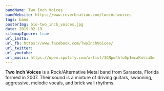 ```yaml
---
bandName: Two Inch Voices
bandWebsite: https://www.reverbnation.com/twoinchvoices
tags: band
posterImg: bio-two_inch_voices.jpg
date: 2019-02-19
sitemapIgnore: true
url_insta: 
url_fb: https://www.facebook.com/TwoInchVoices/
url_twitter:
url_youtube: 
url_music: https://open.spotify.com/artist/3GNpw4hfo5p1mcaKulsa3w
---
```

**Two Inch Voices** is a Rock/Alternative Metal band from Sarasota, Florida formed in 2007.
Their sound is a mixture of driving guitars, swooning, aggressive, melodic vocals, and brick wall rhythms.